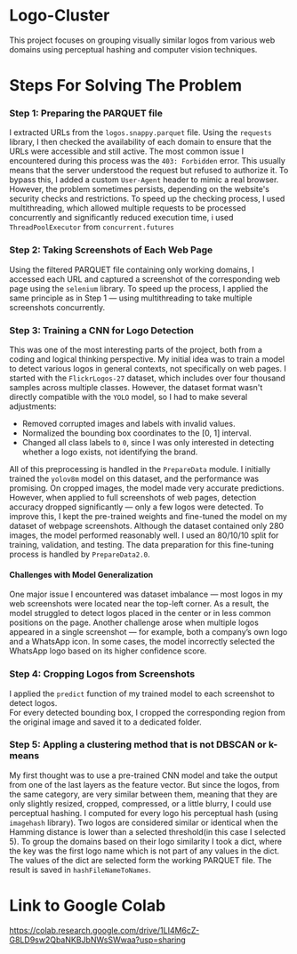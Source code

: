 # Logo-Cluster
This project focuses on grouping visually similar logos from various web domains using perceptual hashing and computer vision techniques.
# Steps For Solving The Problem
### Step 1: Preparing the PARQUET file
I extracted URLs from the `logos.snappy.parquet` file. Using the `requests` library, I then checked the availability of each domain to ensure that the URLs were accessible and still active.
The most common issue I encountered during this process was the `403: Forbidden` error. This usually means that the server understood the request but refused to authorize it. To bypass this, I added a custom `User-Agent` header to mimic a real browser.
However, the problem sometimes persists, depending on the website's security checks and restrictions.
To speed up the checking process, I used multithreading, which allowed multiple requests to be processed concurrently and significantly reduced execution time, i used `ThreadPoolExecutor` from `concurrent.futures`
### Step 2: Taking Screenshots of Each Web Page
Using the filtered PARQUET file containing only working domains, I accessed each URL and captured a screenshot of the corresponding web page using the `selenium` library. To speed up the process, I applied the same principle as in Step 1 — using multithreading to take multiple screenshots concurrently.
### Step 3: Training a CNN for Logo Detection
This was one of the most interesting parts of the project, both from a coding and logical thinking perspective.
My initial idea was to train a model to detect various logos in general contexts, not specifically on web pages. I started with the `FlickrLogos-27` dataset, which includes over four thousand samples across multiple classes.
However, the dataset format wasn't directly compatible with the `YOLO` model, so I had to make several adjustments:
- Removed corrupted images and labels with invalid values.
- Normalized the bounding box coordinates to the [0, 1] interval.
- Changed all class labels to `0`, since I was only interested in detecting whether a logo exists, not identifying the brand.

All of this preprocessing is handled in the `PrepareData` module.
I initially trained the `yolov8m` model on this dataset, and the performance was promising. On cropped images, the model made very accurate predictions. However, when applied to full screenshots of web pages, detection accuracy dropped significantly — only a few logos were detected.
To improve this, I kept the pre-trained weights and fine-tuned the model on my dataset of webpage screenshots. Although the dataset contained only 280 images, the model performed reasonably well. I used an 80/10/10 split for training, validation, and testing. 
The data preparation for this fine-tuning process is handled by `PrepareData2.0`.
#### Challenges with Model Generalization
One major issue I encountered was dataset imbalance — most logos in my web screenshots were located near the top-left corner. As a result, the model struggled to detect logos placed in the center or in less common positions on the page.
Another challenge arose when multiple logos appeared in a single screenshot — for example, both a company’s own logo and a WhatsApp icon. In some cases, the model incorrectly selected the WhatsApp logo based on its higher confidence score.

### Step 4: Cropping Logos from Screenshots
I applied the `predict` function of my trained model to each screenshot to detect logos.  
For every detected bounding box, I cropped the corresponding region from the original image and saved it to a dedicated folder.

### Step 5: Appling a clustering method that is not DBSCAN or k-means
My first thought was to use a pre-trained CNN model and take the output from one of the last layers as the feature vector. But since the logos, from the same category,  are very similar between them, meaning that they are only slightly resized, cropped, compressed, or a little blurry, I could use perceptual hashing. 
I computed for every logo his perceptual hash (using `imagehash` library). Two logos are considered similar or identical when the Hamming distance is lower than a selected threshold(in this case I selected 5). To group the domains based on their logo similarity I took a dict, where the key was the first logo name which is not part of any values in the dict. The values of the dict are selected form the working PARQUET file. The result is saved in `hashFileNameToNames`.

# Link to Google Colab
https://colab.research.google.com/drive/1LI4M6cZ-G8LD9sw2QbaNKBJbNWsSWwaa?usp=sharing




